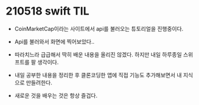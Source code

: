 # 210518 swift TIL

- CoinMarketCap이라는 사이트에서 api를 불러오는 튜토리얼을 진행중이다.

- Api를 불러와서 화면에 찍어보았다..

- 따라치느라 급급해서 딱히 배운 내용을 올리진 않겠다. 하지만 내일 하루종일 스위프트를 팔 생각이다. 

- 내일 공부한 내용을 정리한 후 클론코딩한 앱에 직접 기능도 추가해보면서 내 지식으로 만들려한다.

- 새로운 것을 배우는 것은 항상 즐겁다.

